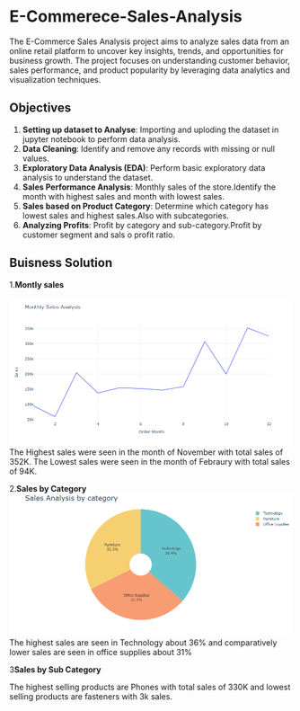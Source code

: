 # E-Commerece-Sales-Analysis
The E-Commerce Sales Analysis project aims to analyze sales data from an online retail platform to uncover key insights, trends, and opportunities for business growth. The project focuses on understanding customer behavior, sales performance, and product popularity by leveraging data analytics and visualization techniques.

## Objectives

1. **Setting up dataset to Analyse**: Importing and uploding the dataset in jupyter notebook to perform data analysis.
2. **Data Cleaning**: Identify and remove any records with missing or null values.
3. **Exploratory Data Analysis (EDA)**: Perform basic exploratory data analysis to understand the dataset.
3. **Sales Performance Analysis**: Monthly sales of the store.Identify the month with highest sales and month with lowest sales.
4. **Sales based on Product Category**: Determine which category has lowest sales and highest sales.Also with subcategories.
5. **Analyzing Profits**: Profit by category and sub-category.Profit by customer segment and sals o profit ratio.

## Buisness Solution
1.**Montly sales**

![Montly Sales](https://github.com/shreyan54/E-Commerece-Sales-Analysis/blob/109eea81e45d8660447f220d776c45ba6c28030c/Monthly%20Sales.png)
The Highest sales were seen in the month of November with total sales of 352K.
The Lowest sales  were seen in the month of Febraury with total sales of 94K.

2.**Sales by Category**
![Sales by Category](https://github.com/shreyan54/E-Commerece-Sales-Analysis/blob/5bb6f7c57159560295b5c5be14864e2c7eaa5541/Sales%20by%20category.png)
The highest sales are seen in Technology about 36% and comparatively lower sales are seen in office supplies about 31%

3**Sales by Sub Category**

The highest selling products are Phones with total sales of 330K and lowest selling products are fasteners with 3k sales.


